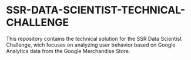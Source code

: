 # SSR-DATA-SCIENTIST-TECHNICAL-CHALLENGE
This repository contains the technical solution for the SSR Data Scientist Challenge, wich focuses on analyzing user behavior based on Google Analytics data from the Google Merchandise Store.
